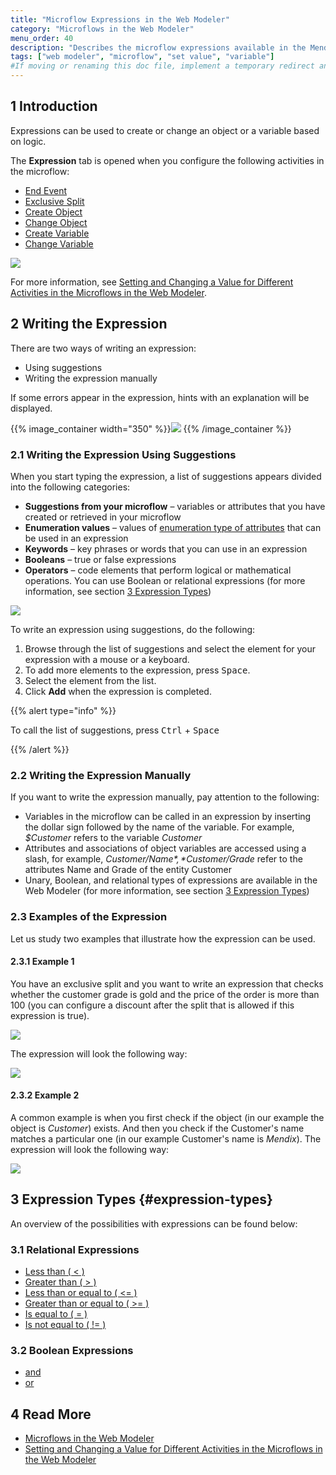 ```yaml
---
title: "Microflow Expressions in the Web Modeler"
category: "Microflows in the Web Modeler"
menu_order: 40
description: "Describes the microflow expressions available in the Mendix Web Modeler."
tags: ["web modeler", "microflow", "set value", "variable"]
#If moving or renaming this doc file, implement a temporary redirect and let the respective team know they should update the URL in the product. See Mapping to Products for more details.
---
```


## 1 Introduction 

Expressions can be used to create or change an object or a variable based on logic. 

The **Expression** tab is opened when you configure the following activities in the microflow:

*  [End Event](/refguide/end-event)
*  [Exclusive Split](microflows-exclusive-split-wm)
*  [Create Object](/refguide/create-object)
*  [Change Object](/refguide/change-object)
*  [Create Variable](/refguide/create-variable) 
*  [Change Variable](/refguide/change-variable)

![](attachments/microflows-expressions-wm/wm-expression-tab.png)

For more information, see [Setting and Changing a Value for Different Activities in the Microflows in the Web Modeler](microflows-setting-and-changing-value-wm).

## 2 Writing the Expression

There are two ways of writing an expression:

* Using suggestions
* Writing the expression manually

If some errors appear in the expression, hints with an explanation will be displayed. 

{{% image_container width="350" %}}![](attachments/microflows-expressions-wm/wm-expression-error.png)
{{% /image_container %}}

### 2.1 Writing the Expression Using Suggestions

When you start typing the expression, a list of suggestions appears divided into the following categories:

* **Suggestions from your microflow** – variables or attributes that you have created or retrieved in your microflow
* **Enumeration values** – values of [enumeration type of attributes](domain-models-enumeration) that can be used in an expression
* **Keywords** – key phrases or words that you can use in an expression
* **Booleans** – true or false expressions
* **Operators** – code elements that perform logical or mathematical operations. You can use Boolean or relational expressions (for more information, see section [3 Expression Types](#expression-types))

![](attachments/microflows-expressions-wm/wm-expressions-list.png)

To write an expression using suggestions, do the following:

1. Browse through the list of suggestions and select the element for your expression with a mouse or a keyboard.
2. To add more elements to the expression, press <kbd>Space</kbd>.
3. Select the element from the list.
4. Click **Add** when the expression is completed.

{{% alert type="info" %}}

To call the list of suggestions, press <kbd>Ctrl</kbd> + <kbd>Space</kbd>

{{% /alert %}}

### 2.2 Writing the Expression Manually

If you want to write the expression manually, pay attention to the following:

* Variables in the microflow can be called in an expression by inserting the dollar sign followed by the name of the variable. For example, *$Customer* refers to the variable *Customer*  
* Attributes and associations of object variables are accessed using a slash, for example, *$Customer/Name*, *$Customer/Grade* refer to the attributes Name and Grade of the entity Customer 
* Unary, Boolean, and relational types of expressions are available in the Web Modeler (for more information, see section [3 Expression Types](#expression-types))

### 2.3 Examples of the Expression

Let us study two examples that illustrate how the expression can be used. 

#### 2.3.1 Example 1

You have an exclusive split and you want to write an expression that checks whether the customer grade is gold and the price of the order is more than 100 (you can configure a discount after the split that is allowed if this expression is true). 

![](attachments/microflows-expressions-wm/wm-example-excl-split.png) 

The expression will look the following way:

![](attachments/microflows-expressions-wm/wm-expression-excl-split.png)

#### 2.3.2 Example 2

A common example is when you first check if the object (in our example the object is *Customer*) exists. And then you check if the Customer's name matches a particular one (in our example Customer's name is *Mendix*). The expression will look the following way:

![](attachments/microflows-expressions-wm/wm-customer-empty-and-name-example.png)



## 3 Expression Types {#expression-types}

An overview of the possibilities with expressions can be found below:

### 3.1 Relational Expressions

* [Less than ( < )](/refguide/relational-expressions)
* [Greater than ( > )](/refguide/relational-expressions)
* [Less than or equal to ( <= )](/refguide/relational-expressions)
* [Greater than or equal to ( >= )](/refguide/relational-expressions)
* [Is equal to ( = )](/refguide/relational-expressions)
* [Is not equal to ( != )](/refguide/relational-expressions)

### 3.2 Boolean Expressions

* [and](/refguide/boolean-expressions)
* [or](/refguide/boolean-expressions)

## 4 Read More

* [Microflows in the Web Modeler](microflows-wm)
* [Setting and Changing a Value for Different Activities in the Microflows in the Web Modeler](microflows-setting-and-changing-value-wm)
